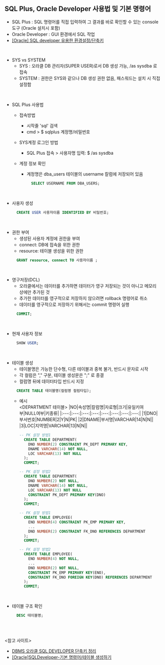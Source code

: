 ##  SQL Plus, Oracle Developer 사용법 및 기본 명령어
-  SQL Plus : SQL 명령어를 직접 입력하여 그 결과를 바로 확인할 수 있는 console 도구 (Oracle 설치시 포함)
-  Oracle Developer : GUI 환경에서 SQL 작업  
- [[Oracle] SQL developer 유용한 환경설정/단축키](https://loghada.tistory.com/12)
<br>

- SYS vs SYSTEM
  - SYS : 오라클 DB 관리자(SUPER USER)로서 DB 생성 가능, /as sysdba 로 접속
  - SYSTEM : 권한은 SYS와 같으나 DB 생성 권한 없음, 패스워드는 설치 시 직접 설정함
<br>

- SQL Plus 사용법
  - 접속방법   
    - 시작줄 'sql' 검색   
    - cmd > $ sqlplus 계정명/비밀번호   

  - SYS계정 로그인 방법
     - SQL Plus 접속 > 사용자명 입력: $ /as sysdba

  - 계정 정보 확인
    - 계정명은 dba_users 테이블의 username 칼럼에 저장되어 있음
      ``` sql
        SELECT USERNAME FROM DBA_USERS;
      ```      
<br>

- 사용자 생성   
  ``` sql
    CREATE USER 사용자이름 IDENTIFIED BY 비밀번호;
  ```
<br>

- 권한 부여   
  - 생성된 사용자 계정에 권한을 부여   
  - connect: DB에 접속을 위한 권한   
  - resource: 테이블 생성을 위한 권한   
  ``` sql
    GRANT resource, connect TO 사용자이름 ;
  ```
<br>

- 영구저장(DCL)   
  - 오라클에서는 데이터를 추가하면 데이터가 영구 저장되는 것이 아니고 메모리 상에만 추가된 것   
  - 추가한 데이터를 영구적으로 저장하지 않으려면 rollback 명령어로 취소   
  - 데이터를 영구적으로 저장하기 위해서는 commit 명령어 실행   
  ``` sql
    COMMIT;
  ```
<br>

- 현재 사용자 정보   
  ``` sql
    SHOW USER;
  ```
<br>

- 테이블 생성   
  - 테이블명은 가능한 단수형, 다른 테이블과 중복 불가, 반드시 문자로 시작   
  - 각 컬럼은 "," 구분, 테이블 생성문은 ";" 로 종결
  - 컬럼명 뒤에 데이터타입 반드시 지정
  ``` sql
    CREATE TABLE 테이블명(컬럼명 컬럼타입);
  ```
  - 예시   
    <DEPARTMENT 테이블>
    |NO|속성명|칼럼명|자료형|크기|유일키여부|NULL여부|키종류|
    |:---:|:---:|:---:|:---:|:---:|:---:|:---:|:---:|
    |1|DNO|부서번호|NUMBER|2|Y|N|PK|
    |2|DNAME|부서명|VARCHAR|14|N|N||
    |3|LOC|지역명|VARCHAR|13|N|N||
    ``` sql
    -- PK 설정 방법1
      CREATE TABLE DEPARTMENT(
        DNO NUMBER(2) CONSTRAINT PK_DEPT PRIMARY KEY,
        DNAME VARCHAR(14) NOT NULL,
        LOC VARCHAR(13) NOT NULL
      );
      COMMIT;
    ```
    ``` sql
    -- PK 설정 방법2
      CREATE TABLE DEPARTMENT(
        DNO NUMBER(2) NOT NULL,
        DNAME VARCHAR(14) NOT NULL,
        LOC VARCHAR(13) NOT NULL
        CONSTRAINT PK_DEPT PRIMARY KEY(DNO)
      );
      COMMIT;
    ```
    ``` sql
    -- FK 설정 방법1
      CREATE TABLE EMPLOYEE(
        ENO NUMBER(4) CONSTRAINT PK_EMP PRIMARY KEY,
        ...
        DNO NUMBER(2) CONSTRAINT FK_DNO REFERENCES DEPARTMENT
      );
      COMMIT;
    ```
    ``` sql
    -- FK 설정 방법2
      CREATE TABLE EMPLOYEE(
        ENO NUMBER(4) NOT NULL,
        ...
        DNO NUMBER(2) NOT NULL,
        CONSTRAINT PK_EMP PRIMARY KEY(ENO),
        CONSTRAINT FK_DNO FOREIGN KEY(DNO) REFERENCES DEPARTMENT
      );
      COMMIT;
    ```
<br>

- 테이블 구조 확인   
  ``` sql
    DESC 테이블명;
  ```

<br><br>

<참고 사이트>
- [DBMS 오라클 SQL DEVELOPER 단축키 정리](https://jhnyang.tistory.com/entry/DBMS-%EC%98%A4%EB%9D%BC%ED%81%B4-SQL-DEVELOPER-%EB%8B%A8%EC%B6%95%ED%82%A4-%EC%B4%9D%EC%A0%95%EB%A6%AC)
- [[Oracle]SQLDeveloper-기본 명령어/테이블 생성하기](https://ga-you-ni.tistory.com/37)
